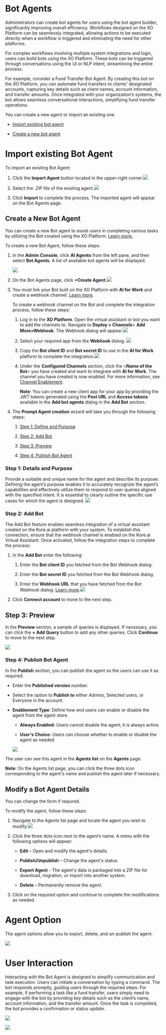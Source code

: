 # Bot Agents

Administrators can create bot agents for users using the bot agent builder, significantly improving overall efficiency. Workflows designed on the XO Platform can be seamlessly integrated, allowing actions to be executed directly when a workflow is triggered and eliminating the need for other platforms.

For complex workflows involving multiple system integrations and logic, users can build bots using the XO Platform. These bots can be triggered through conversations using the UI or NLP intent, streamlining the entire process.

For example, consider a Fund Transfer Bot Agent. By creating this bot on the XO Platform, you can automate fund transfers to clients' designated accounts, capturing key details such as client names, account information, and transfer amounts. Once integrated with your organization’s systems, the bot allows seamless conversational interactions, simplifying fund transfer operations.

You can create a new agent or import an existing one.

-   [Import existing bot agent](#import-existing-bot-agent)

-   [Create a new bot agent](#create-a-new-bot-agent)

# Import existing Bot Agent

To import an existing Bot Agent:

1.  Click the **Import** **Agent** button located in the upper-right
    corner.![](images/import_bot.png)

2.  Select the .ZIP file of the existing
    agent.![](images/import_bot-agent.png)

3.  Click **Import** to complete the process. The imported agent will appear on
    the Bot Agents page.

## Create a New Bot Agent

You can create a new Bot agent to assist users in completing various tasks by
utilizing the Bot created using the XO Platform. [Learn
more.](https://docs.kore.ai/xo/getting-started/building-a-virtual-assistant/)

To create a new Bot Agent, follow these steps:

1.  In the **Admin Console**, click **AI Agents** from the left pane, and then
    select **Bot Agents**. A list of available bot agents will be displayed.

    ![](images/bot-agent.png)

2.  On the Bot Agents page, click **+Create
    Agent.![](images/create-agent.png)**

3.  You must link your Bot built on the XO Platform with **AI for Work** and
    create a webhook channel. [Learn
    more](https://docs.kore.ai/xo/channels/add-webhook-channel/?h=webhook).
    
    To create a webhook channel on the Bot and
    complete the integration process, follow these steps:

    1.  Log in to the **XO Platform**. Open the virtual assistant or bot you
        want to add the channels to. Navigate to **Deploy \> Channels**\> **Add
        More\>Webhook**. The Webhook dialog will
        appear.![](images/webhook.png)

    2.  Select your required app from the **Webhook** dialog.
        ![](images/webhook_select_app.png)

    3.  Copy the **Bot client ID** and **Bot secret ID** to use in the **AI for
        Work** platform to complete the
        integration.![](images/webhook_botID.png)

    4.  Under the **Configured Channels** section, click the <**Name of the Bot**> you have created and want to integrate with **AI for Work**. The channel you have created is now enabled. For more information, see
        [Channel
        Enablement](https://developer.kore.ai/docs/bots/channel-enablement/adding-channels-to-your-bot/).

        **Note**: You can create a new client app for your app by providing the
        JWT tokens generated using the **Post URL** and **Access tokens**
        available in the **Add bot agents** dialog in the **Add Bot** section.

4. The **Prompt Agent creation** wizard will take you through the following
    steps:

    1.  [Step 1: Define and Purpose](#details)

    2.  [Step 2: Add Bot](#bot)

    3.  [Step 3: Preview](#preview)

    4.  [Step 4: Publish Bot Agent](#publish)        

###   <a id="details">Step 1: Details and Purpose</a>

Provide a suitable and unique name for the agent and describe its purpose. Defining the agent’s purpose enables it to accurately recognize the
agent’s capabilities and effectively utilize them to respond to user queries
aligned with the specified intent. It is essential to clearly outline the
specific use cases for which the agent is designed.
![](images/detail-purpose.png)

###  <a id="bot">Step 2: Add Bot </a>

The Add Bot feature enables seamless integration of a virtual assistant created
on the Kore.ai platform with your system. To establish this connection, ensure
that the webhook channel is enabled on the Kore.ai Virtual Assistant. Once
activated, follow the integration steps to complete the process:

1.  In the **Add Bot** enter the following:

    1.  Enter the **Bot client ID** you fetched from the Bot Webhook dialog.

    2.  Enter the **Bot secret ID** you fetched from the Bot Webhook dialog.

    3.  Enter the **Webhook URL** that you have fetched from the Bot Webhook
        dialog. [Learn more](https://docs.kore.ai/xo/channels/add-webhook-channel/?h=webhook).![](images/add-bot.png)

2.  Click **Connect account** to move to the next step.

##  <a id="preview">Step 3: Preview</a>

In the **Preview** section, a sample of queries is displayed. If necessary, you
can click the **+ Add Query** button to add any other queries. Click
**Continue** to move to the next step.

![](images/preview_bot.png)

###   <a id="publish">Step 4: Publish Bot Agent</a>

In the **Publish** section, you can publish the agent so the users can use it as
required.

-   Enter the **Published version** number.

-   Select the option to **Publish to** either Admins, Selected users, or
    Everyone in the account.

-   **Enablement Type**: Define how end users can enable or disable the agent
    from the agent store.

    -   **Always Enabled:** Users cannot disable the agent; it is always active.

    -   **User's Choice:** Users can choose whether to enable or disable the
        agent as needed

    ![](images/publish_bot.png)


The user can see this agent in the **Agents list** on the **Agents** page.

**Note**: On the Agents list page, you can click the three dots icon
corresponding to the agent's name and publish the agent later if necessary.

##  Modify a Bot Agent Details

You can change the form if required.

To modify the agent, follow these steps:

1.  Navigate to the Agents list page and locate the agent you wish to
    modify.![](images/export_bot.png)

2.  Click the three dots icon next to the agent’s name. A menu with the
    following options will appear:

    -  **Edit** – Open and modify the agent's details.

    -  **Publish/Unpublish** – Change the agent's status.

    -  **Export Agent** - The agent's data is packaged into a ZIP file for
        download, migration, or import into another system.

    -  **Delete** – Permanently remove the agent.

3.  Click on the required option and continue to complete the modifications as
    needed.


# Agent Option

The agent options allow you to export, delete, and un-publish the agent.

![](images/agent_option_bot.png)


# User Interaction

Interacting with the Bot Agent is designed to simplify communication and task
execution. Users can initiate a conversation by typing a command. The bot
responds promptly, guiding users through the required steps. For example, if
performing a task like a fund transfer, users simply need to engage with the bot
by providing key details such as the client’s name, account information, and the
transfer amount. Once the task is completed, the bot provides a confirmation or
status update.

![](images/user-interaction_1.png)

![](images/user-interaction_2.png)
